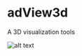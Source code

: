 # adView3d
A 3D visualization tools

![alt text](https://github.com/riflab/adView3D/blob/master/view.png)
